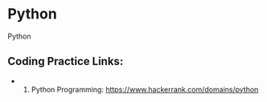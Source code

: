 # Python
Python

## Coding Practice Links:
- 1) Python Programming: https://www.hackerrank.com/domains/python
